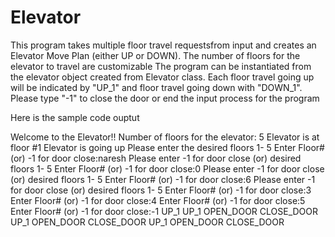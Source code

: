 # Elevator
This program takes multiple floor travel requestsfrom input and creates an Elevator Move Plan (either UP or DOWN). 
The number of floors for the elevator to travel are customizable
The program can be instantiated from the elevator object created from Elevator class. Each floor travel going up will be indicated by "UP_1" and floor travel going down with "DOWN_1". Please type "-1" to close the door or end the input process for the program


Here is the sample code ouptut

Welcome to the Elevator!!
Number of floors for the elevator: 5
Elevator is at floor #1
Elevator is going up
Please enter the desired floors 1- 5
Enter Floor# (or) -1 for door close:naresh
Please enter -1 for door close (or) desired floors 1- 5
Enter Floor# (or) -1 for door close:0
Please enter -1 for door close (or) desired floors 1- 5
Enter Floor# (or) -1 for door close:6
Please enter -1 for door close (or) desired floors 1- 5
Enter Floor# (or) -1 for door close:3
Enter Floor# (or) -1 for door close:4
Enter Floor# (or) -1 for door close:5
Enter Floor# (or) -1 for door close:-1
UP_1
UP_1
OPEN_DOOR
CLOSE_DOOR
UP_1
OPEN_DOOR
CLOSE_DOOR
UP_1
OPEN_DOOR
CLOSE_DOOR
